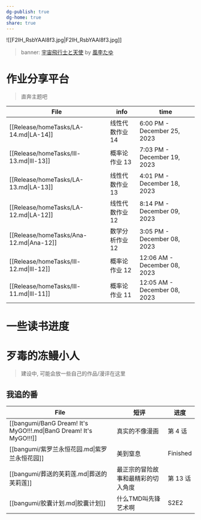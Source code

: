 ```yaml
---
dg-publish: true
dg-home: true
share: true
---
```


![[F2IH_RsbYAAl8f3.jpg|F2IH_RsbYAAl8f3.jpg]]
> banner: [宇宙飛行士と天使](https://twitter.com/kazari_tayu/status/1684917999298654208/photo/1) by [風李たゆ](https://twitter.com/kazari_tayu)


# 作业分享平台

> 直奔主题吧

| File                                    | info      | time                         |
| --------------------------------------- | --------- | ---------------------------- |
| [[Release/homeTasks/LA-14.md\|LA-14]]   | 线性代数作业 14 | 6:00 PM - December 25, 2023  |
| [[Release/homeTasks/lll-13.md\|lll-13]] | 概率论作业 13  | 7:03 PM - December 19, 2023  |
| [[Release/homeTasks/LA-13.md\|LA-13]]   | 线性代数作业 13 | 4:01 PM - December 18, 2023  |
| [[Release/homeTasks/LA-12.md\|LA-12]]   | 线性代数作业 12 | 8:14 PM - December 09, 2023  |
| [[Release/homeTasks/Ana-12.md\|Ana-12]] | 数学分析作业 12 | 3:05 PM - December 08, 2023  |
| [[Release/homeTasks/lll-12.md\|lll-12]] | 概率论作业 12  | 12:06 AM - December 08, 2023 |
| [[Release/homeTasks/lll-11.md\|lll-11]] | 概率论作业 11  | 12:05 AM - December 08, 2023 |


# 一些读书进度

# 歹毒的冻鳗小人

> 建设中, 可能会放一些自己的作品/漫评在这里

## 我追的番

| File                                                              | 短评                | 进度       |
| ----------------------------------------------------------------- | ----------------- | -------- |
| [[bangumi/BanG Dream! It's MyGO!!!.md\|BanG Dream! It's MyGO!!!]] | 真实的不像漫画           | 第 4 话    |
| [[bangumi/紫罗兰永恒花园.md\|紫罗兰永恒花园]]                                   | 美到窒息              | Finished |
| [[bangumi/葬送的芙莉莲.md\|葬送的芙莉莲]]                                     | 最正宗的冒险故事和最精彩的切入角度 | 第 13 话   |
| [[bangumi/胶囊计划.md\|胶囊计划]]                                         | 什么TMD叫先锋艺术啊       | S2E2     |

